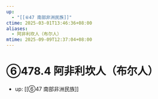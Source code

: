 ```yaml
---
up:
  - "[[⑥47 南部非洲民族]]"
ctime: 2025-03-01T13:46:36+08:00
aliases:
  - 阿非利坎人（布尔人）
mtime: 2025-09-09T12:37:04+08:00
---
```


# ⑥478.4 阿非利坎人（布尔人）

- up: [[⑥47 南部非洲民族]]
